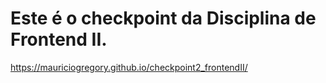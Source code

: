 # Este é o checkpoint da Disciplina de Frontend II.

https://mauriciogregory.github.io/checkpoint2_frontendII/
